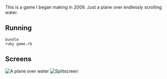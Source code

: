 This is a game I began making in 2009. Just a plane over endlessly scrolling water.

Running
----

    bundle
    ruby game.rb

Screens
----

![A plane over water](http://dl.dropbox.com/u/136929/planes/planes2.png)
![Splitscreen](http://dl.dropbox.com/u/136929/planes/planes-splitscreen.png)

